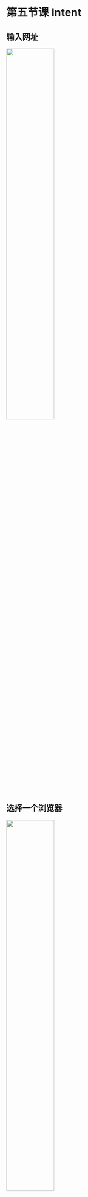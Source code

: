 # 第五节课 Intent
## 输入网址
<img src="https://raw.githubusercontent.com/huadream/class3/master/images/1.png" width = 50%/>

## 选择一个浏览器
<img src="https://raw.githubusercontent.com/huadream/class3/master/images/2.png" width = 50%/>

## 自己写的浏览器
<img src="https://raw.githubusercontent.com/huadream/class3/master/images/3.png" width = 50%/>

